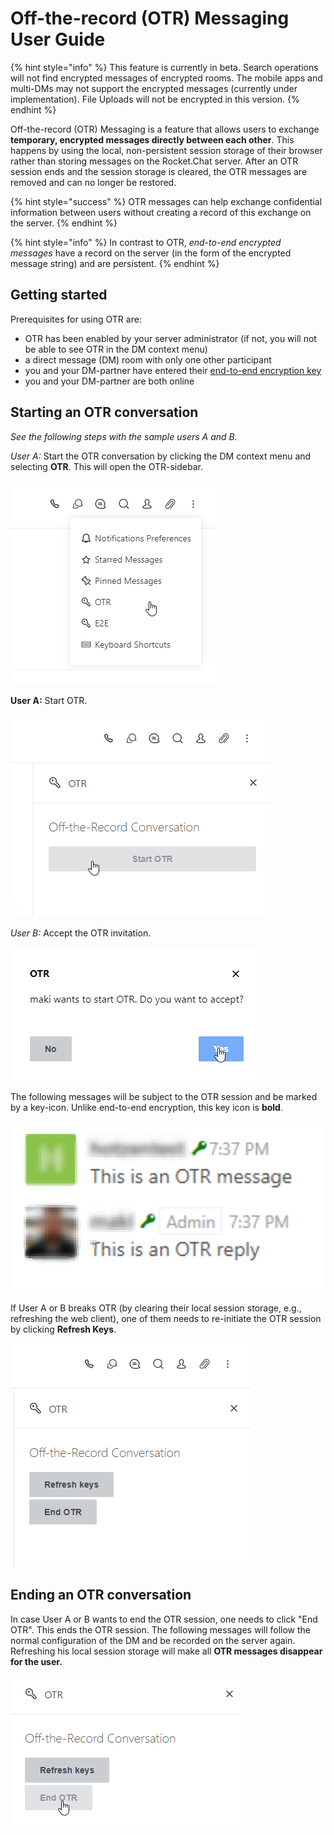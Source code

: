 # Off-the-record \(OTR\) Messaging User Guide

{% hint style="info" %}
This feature is currently in beta. Search operations will not find encrypted messages of encrypted rooms. The mobile apps and multi-DMs may not support the encrypted messages \(currently under implementation\). File Uploads will not be encrypted in this version.
{% endhint %}

Off-the-record \(OTR\) Messaging is a feature that allows users to exchange **temporary, encrypted messages directly between each other**. This happens by using the local, non-persistent session storage of their browser rather than storing messages on the Rocket.Chat server. After an OTR session ends and the session storage is cleared, the OTR messages are removed and can no longer be restored.

{% hint style="success" %}
OTR messages can help exchange confidential information between users without creating a record of this exchange on the server.
{% endhint %}

{% hint style="info" %}
In contrast to OTR, _end-to-end encrypted messages_ have a record on the server \(in the form of the encrypted message string\) and are persistent.
{% endhint %}

## Getting started

Prerequisites for using OTR are:

* OTR has been enabled by your server administrator \(if not, you will not be able to see OTR in the DM context menu\)
* a direct message \(DM\) room with only one other participant
* you and your DM-partner have entered their [end-to-end encryption key](https://docs.rocket.chat/guides/user-guides/end-to-end-encryption)
* you and your DM-partner are both online

## Starting an OTR conversation

_See the following steps with the sample users A and B._

_User A:_ Start the OTR conversation by clicking the DM context menu and selecting **OTR**. This will open the OTR-sidebar.

![Selecting OTR-Panel](../../../.gitbook/assets/image%20%2895%29.png)

**User A:** Start OTR.

![Starting OTR-Chat](../../../.gitbook/assets/image%20%28115%29.png)

_User B:_ Accept the OTR invitation.

![Accepting the invitation](../../../.gitbook/assets/image%20%28129%29.png)

The following messages will be subject to the OTR session and be marked by a key-icon. Unlike end-to-end encryption, this key icon is **bold**.

![OTR messages visual display](../../../.gitbook/assets/image%20%2835%29.png)

If User A or B breaks OTR \(by clearing their local session storage, e.g., refreshing the web client\), one of them needs to re-initiate the OTR session by clicking **Refresh Keys**.

![Options during OTR conversation](../../../.gitbook/assets/image%20%28176%29.png)

## Ending an OTR conversation

In case User A or B wants to end the OTR session, one needs to click "End OTR". This ends the OTR session. The following messages will follow the normal configuration of the DM and be recorded on the server again. Refreshing his local session storage will make all **OTR messages disappear for the user.**

![Ending OTR conversations](../../../.gitbook/assets/image%20%2847%29.png)

